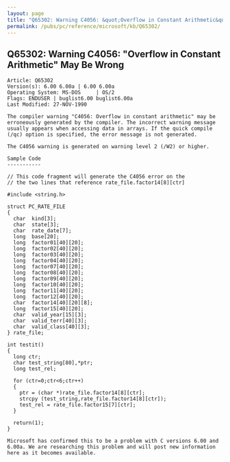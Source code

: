 ```yaml
---
layout: page
title: "Q65302: Warning C4056: &quot;Overflow in Constant Arithmetic&quot; May Be Wrong"
permalink: /pubs/pc/reference/microsoft/kb/Q65302/
---
```


## Q65302: Warning C4056: &quot;Overflow in Constant Arithmetic&quot; May Be Wrong

	Article: Q65302
	Version(s): 6.00 6.00a | 6.00 6.00a
	Operating System: MS-DOS     | OS/2
	Flags: ENDUSER | buglist6.00 buglist6.00a
	Last Modified: 27-NOV-1990
	
	The compiler warning "C4056: Overflow in constant arithmetic" may be
	erroneously generated by the compiler. The incorrect warning message
	usually appears when accessing data in arrays. If the quick compile
	(/qc) option is specified, the error message is not generated.
	
	The C4056 warning is generated on warning level 2 (/W2) or higher.
	
	Sample Code
	-----------
	
	// This code fragment will generate the C4056 error on the
	// the two lines that reference rate_file.factor14[8][ctr]
	
	#include <string.h>
	
	struct PC_RATE_FILE
	{
	  char  kind[3];
	  char  state[3];
	  char  rate_date[7];
	  long  base[20];
	  long  factor01[40][20];
	  long  factor02[40][20];
	  long  factor03[40][20];
	  long  factor04[40][20];
	  long  factor07[40][20];
	  long  factor08[40][20];
	  long  factor09[40][20];
	  long  factor10[40][20];
	  long  factor11[40][20];
	  long  factor12[40][20];
	  char  factor14[40][20][8];
	  long  factor15[40][20];
	  char  valid_year[15][3];
	  char  valid_terr[40][3];
	  char  valid_class[40][3];
	} rate_file;
	
	int testit()
	{
	  long ctr;
	  char test_string[80],*ptr;
	  long test_rel;
	
	  for (ctr=0;ctr<6;ctr++)
	  {
	    ptr = (char *)rate_file.factor14[8][ctr];
	    strcpy (test_string,rate_file.factor14[8][ctr]);
	    test_rel = rate_file.factor15[7][ctr];
	  }
	
	  return(1);
	}
	
	Microsoft has confirmed this to be a problem with C versions 6.00 and
	6.00a. We are researching this problem and will post new information
	here as it becomes available.
